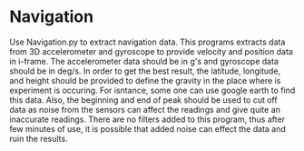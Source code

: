 # Navigation

Use Navigation.py to extract navigation data. This programs extracts data from 3D accelerometer and gyroscope to provide velocity and position data in i-frame. The accelerometer data should be in g's and gyroscope data should be in deg/s. In order to get the best result, the latitude, longitude, and height should be provided to define the gravity in the place where is experiment is occuring. For isntance, some one can use google earth to find this data. Also, the beginning and end of peak should be used to cut off data as noise from the sensors can affect the readings and give quite an inaccurate readings. There are no filters added to this program, thus after few minutes of use, it is possible that added noise can effect the data and ruin the results.
